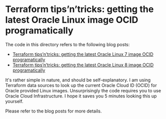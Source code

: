 # Terraform tips’n’tricks: getting the latest Oracle Linux image OCID programatically

The code in this directory refers to the following blog posts:

- [Terraform tips’n’tricks: getting the latest Oracle Linux 7 image OCID programatically
](https://martincarstenbach.wordpress.com/2021/01/27/terraform-tipsntricks-getting-the-latest-oracle-linux-7-image-ocid-programatically/)
- [Terraform tips’n’tricks: getting the latest Oracle Linux 8 image OCID programatically](https://martincarstenbach.wordpress.com/2021/02/03/terraform-tipsntricks-getting-the-latest-oracle-linux-8-image-ocid-programatically/)


It's rather simple in nature, and should be self-explanatory. I am using Terraform data sources to look up the current Oracle Cloud ID (OCID) for Oracle provided Linux images. Unsurprisingly the code requires you to use Oracle Cloud Infrastructure. I hope it saves you 5 minutes looking this up yourself.
 
Please refer to the blog posts for more details.
